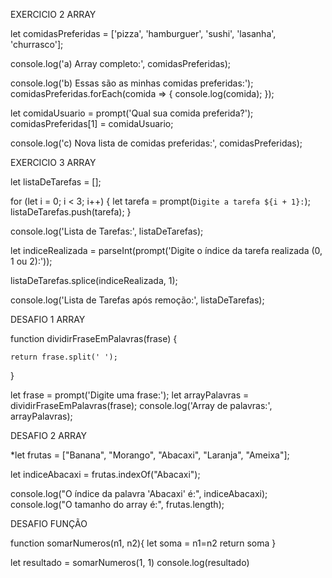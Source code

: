 EXERCICIO 2 ARRAY

let comidasPreferidas = ['pizza', 'hamburguer', 'sushi', 'lasanha', 'churrasco'];

console.log('a) Array completo:', comidasPreferidas);

console.log('b) Essas são as minhas comidas preferidas:');
comidasPreferidas.forEach(comida => {
console.log(comida);
});

let comidaUsuario = prompt('Qual sua comida preferida?');
comidasPreferidas[1] = comidaUsuario;


console.log('c) Nova lista de comidas preferidas:', comidasPreferidas);

EXERCICIO 3 ARRAY

let listaDeTarefas = [];

for (let i = 0; i < 3; i++) {
  let tarefa = prompt(`Digite a tarefa ${i + 1}:`);
  listaDeTarefas.push(tarefa);
}

console.log('Lista de Tarefas:', listaDeTarefas);

let indiceRealizada = parseInt(prompt('Digite o índice da tarefa realizada (0, 1 ou 2):'));

listaDeTarefas.splice(indiceRealizada, 1);

console.log('Lista de Tarefas após remoção:', listaDeTarefas);

DESAFIO 1 ARRAY 

function dividirFraseEmPalavras(frase) {

    return frase.split(' ');
  }
  
  let frase = prompt('Digite uma frase:');
  let arrayPalavras = dividirFraseEmPalavras(frase);
  console.log('Array de palavras:', arrayPalavras);


  DESAFIO 2 ARRAY 

*let frutas = ["Banana", "Morango", "Abacaxi", "Laranja", "Ameixa"];

let indiceAbacaxi = frutas.indexOf("Abacaxi");

console.log("O índice da palavra 'Abacaxi' é:", indiceAbacaxi);
console.log("O tamanho do array é:", frutas.length);




DESAFIO FUNÇÃO 

function somarNumeros(n1, n2){
    let soma = n1=n2
    return soma
}

let resultado = somarNumeros(1, 1)
console.log(resultado)

